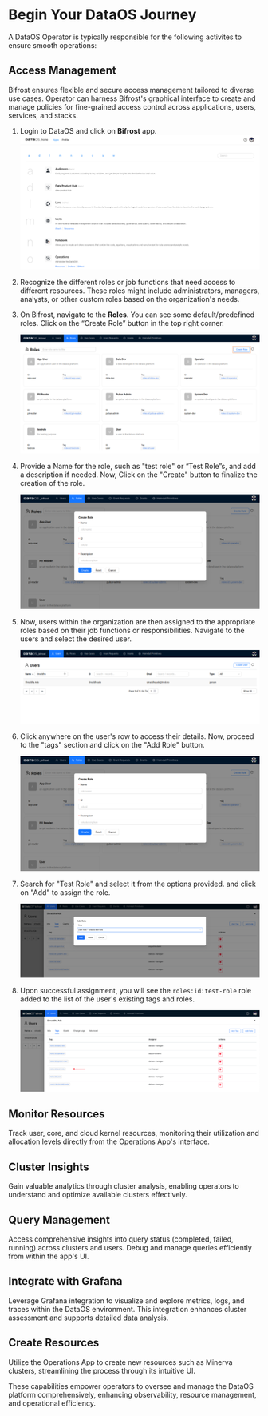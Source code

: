 # Begin Your DataOS Journey


A DataOS Operator is typically responsible for the following activites to ensure smooth operations:

## Access Management

Bifrost ensures flexible and secure access management tailored to diverse use cases. Operator can harness Bifrost's graphical interface to create and manage policies for fine-grained access control across applications, users, services, and stacks.

1. Login to DataOS and click on **Bifrost** app.
   ![Bifrost](/getting_started/operator/home_bifrost.png)

2. Recognize the different roles or job functions that need access to different resources. These roles might include administrators, managers, analysts, or other custom roles based on the organization's needs.

3. On Bifrost, navigate to the **Roles**. 
   You can see some default/predefined roles. Click on the “Create Role” button in the top right corner.
    
    ![roles](/getting_started/operator/roles.png)
    
4. Provide a Name for the role, such as "test role" or “Test Role”s, and add a description if needed. Now, Click on the "Create" button to finalize the creation of the role.
    
    ![Create roles](/getting_started/operator/create_roles.png)
    
5. Now, users within the organization are then assigned to the appropriate roles based on their job functions or responsibilities. Navigate to the users and select the desired user.
    
    ![MicrosoftTeams-image(4).png](/getting_started/operator/users.png)
    
6. Click anywhere on the user's row to access their details. Now, proceed to the "tags" section and click on the "Add Role" button.
    
    ![MicrosoftTeams-image.png](/getting_started/operator/create_roles.png)
    

7. Search for "Test Role" and select it from the options provided. and click on "Add" to assign the role.
    
    ![Screenshot 2024-03-29 at 12.19.51 AM.png](/getting_started/operator/add_role_to_user.png)
    
8. Upon successful assignment, you will see the `roles:id:test-role` role added to the list of the user's existing tags and roles.
    
    ![MicrosoftTeams-image(6).png](/getting_started/operator/role_added.png)


## Monitor Resources

Track user, core, and cloud kernel resources, monitoring their utilization and allocation levels directly from the Operations App's interface.

## Cluster Insights

Gain valuable analytics through cluster analysis, enabling operators to understand and optimize available clusters effectively.


## Query Management

Access comprehensive insights into query status (completed, failed, running) across clusters and users. Debug and manage queries efficiently from within the app's UI.



## Integrate with Grafana

Leverage Grafana integration to visualize and explore metrics, logs, and traces within the DataOS environment. This integration enhances cluster assessment and supports detailed data analysis.

## Create Resources

Utilize the Operations App to create new resources such as Minerva clusters, streamlining the process through its intuitive UI.

These capabilities empower operators to oversee and manage the DataOS platform comprehensively, enhancing observability, resource management, and operational efficiency.